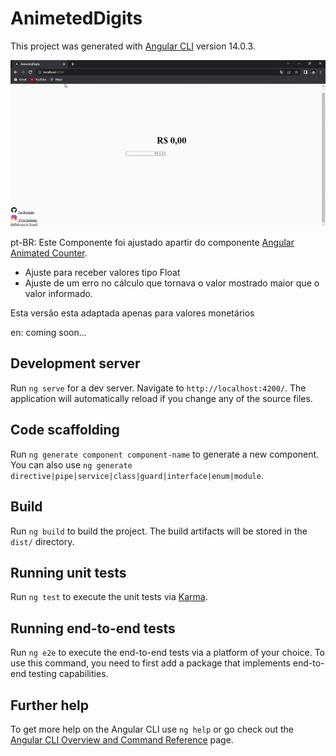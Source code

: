 # AnimetedDigits

This project was generated with [Angular CLI](https://github.com/angular/angular-cli) version 14.0.3.

![AnimetedDigits.gif](https://raw.githubusercontent.com/Yuu-Kuuhaku/AngularAnimatedDigits/master/src/assets/AnimetedDigits.gif)

pt-BR: 
Este Componente foi ajustado apartir do componente [Angular Animated Counter](https://codesandbox.io/s/3j3mq7ykp?from-embed=&file=/src/index.html). 

- Ajuste para receber valores tipo Float
- Ajuste de um erro no cálculo que tornava o valor mostrado maior que o valor informado.

Esta versão esta adaptada apenas para valores monetários

en: 
coming soon...



## Development server

Run `ng serve` for a dev server. Navigate to `http://localhost:4200/`. The application will automatically reload if you change any of the source files.

## Code scaffolding

Run `ng generate component component-name` to generate a new component. You can also use `ng generate directive|pipe|service|class|guard|interface|enum|module`.

## Build

Run `ng build` to build the project. The build artifacts will be stored in the `dist/` directory.

## Running unit tests

Run `ng test` to execute the unit tests via [Karma](https://karma-runner.github.io).

## Running end-to-end tests

Run `ng e2e` to execute the end-to-end tests via a platform of your choice. To use this command, you need to first add a package that implements end-to-end testing capabilities.

## Further help

To get more help on the Angular CLI use `ng help` or go check out the [Angular CLI Overview and Command Reference](https://angular.io/cli) page.
